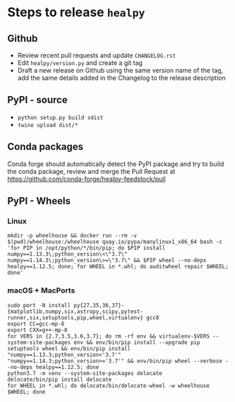 # Steps to release `healpy`

## Github

* Review recent pull requests and update `CHANGELOG.rst`
* Edit `healpy/version.py` and create a git tag
* Draft a new release on Github using the same version name of the tag, add the same details added in the Changelog to the release description

## PyPI - source

* `python setup.py build sdist`
* `twine upload dist/*`

## Conda packages

Conda forge should automatically detect the PyPI package and try to build the conda package,
review and merge the Pull Request at <https://github.com/conda-forge/healpy-feedstock/pull>

## PyPI - Wheels

### Linux

    mkdir -p wheelhouse && docker run --rm -v $(pwd)/wheelhouse:/wheelhouse quay.io/pypa/manylinux1_x86_64 bash -c 'for PIP in /opt/python/*/bin/pip; do $PIP install numpy==1.13.3\;python_version\<\"3.7\" numpy==1.14.3\;python_version\>=\"3.7\" && $PIP wheel --no-deps healpy==1.12.5; done; for WHEEL in *.whl; do auditwheel repair $WHEEL; done'

### macOS + MacPorts

    sudo port -N install py{27,35,36,37}-{matplotlib,numpy,six,astropy,scipy,pytest-runner,six,setuptools,pip,wheel,virtualenv} gcc8
    export CC=gcc-mp-8
    export CXX=g++-mp-8
    for VERS in {2.7,3.5,3.6,3.7}; do rm -rf env && virtualenv-$VERS --system-site-packages env && env/bin/pip install --upgrade pip setuptools wheel && env/bin/pip install "numpy==1.13.3;python_version<'3.7'" "numpy==1.14.3;python_version>='3.7'" && env/bin/pip wheel --verbose --no-deps healpy==1.12.5; done
    python3.7 -m venv --system-site-packages delocate
    delocate/bin/pip install delocate
    for WHEEL in *.whl; do delocate/bin/delocate-wheel -w wheelhouse $WHEEL; done
